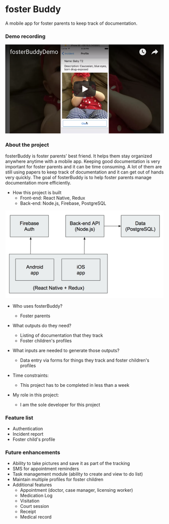 # foster Buddy
A mobile app for foster parents to keep track of documentation.

### Demo recording

[![fosterBuddy](https://github.com/lukitos/fosterBuddy/blob/master/fosterBuddy.png)](https://youtu.be/mC0os1eOcM8)

### About the project
fosterBuddy is foster parents' best friend. It helps them stay organized anywhere anytime with a mobile app. Keeping good documentation is very important for foster parents and it can be time consuming. A lot of them are still using papers to keep track of documentation and it can get out of hands very quickly. The goal of fosterBuddy is to help foster parents manage documentation more efficiently.

* How this project is built
    * Front-end: React Native, Redux
    * Back-end: Node.js, Firebase, PostgreSQL
   
[![fosterBuddy](https://github.com/lukitos/fosterBuddy/blob/master/architecture.png)](https://github.com/lukitos/fosterBuddy/blob/master/architecture.png)

* Who uses fosterBuddy?
    * Foster parents

* What outputs do they need?
    * Listing of documentation that they track
    * Foster children's profiles

* What inputs are needed to generate those outputs?
    * Data entry via forms for things they track and foster children's profiles
    
* Time constraints:
    * This project has to be completed in less than a week

* My role in this project:
    * I am the sole developer for this project

### Feature list
* Authentication
* Incident report
* Foster child's profile

### Future enhancements
* Ability to take pictures and save it as part of the tracking
* SMS for appointment reminders
* Task management module (ability to create and view to do list)
* Maintain multiple profiles for foster children
* Additional features
  * Appointment (doctor, case manager, licensing worker)
  * Medication Log
  * Visitation
  * Court session
  * Receipt
  * Medical record

